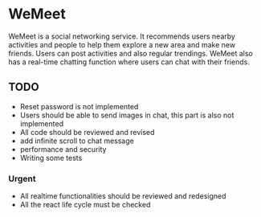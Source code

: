 # WeMeet
WeMeet is a social networking service. It recommends users nearby activities and people to help them explore a new area and make new friends. Users can post activities and also regular trendings. WeMeet also has a real-time chatting function where users can chat with their friends.

## TODO

* Reset password is not implemented
* Users should be able to send images in chat, this part is also not implemented
* All code should be reviewed and revised
* add infinite scroll to chat message
* performance and security
* Writing some tests

### Urgent
* All realtime functionalities should be reviewed and redesigned
* All the react life cycle must be checked
